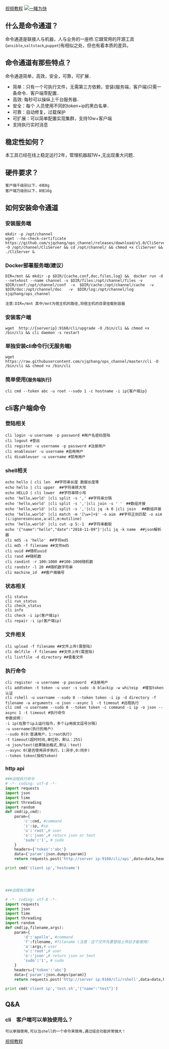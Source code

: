 [视频教程](https://www.bilibili.com/video/av82624198?p=6)
[![一睹为快](https://asciinema.org/a/258501.svg)](https://asciinema.org/a/258501)

## 什么是命令通道？
命令通道是联接人与机器，人与业务的一座桥.它跟常用的开源工具(`ansible`,`saltstack`,`puppet`)有相似之处，但也有着本质的差异。
## 命令通道有那些特点？
命令通道简单，高效，安全，可靠，可扩展．
- 简单：只有一个可执行文件，无需第三方依赖，安装(服务端，客户端)只需一条命令．客户端零配置．
- 高效: 每秒可以操纵上千台服务器．
- 安全：每个
人员使用不同的token+ip的黑白名单．
- 可靠：自动修复，过载保护
- 可扩展：可以简单配置实现集群，支持10w+客户端
- 支持执行实时消息

## 稳定性如何？
本工具已经在线上稳定运行2年，管理机器超1Ｗ+,无出现重大问题．



## 硬件要求？
```
客户端千级别以下，4核8g
客户端万级别以下，8核16g
```


## 如何安装命令通道

### 安装服务端
```
mkdir -p /opt/channel
wget --no-check-certificate https://github.com/sjqzhang/ops_channel/releases/download/v1.0/CliServer  -O /opt/channel/CliServer && cd /opt/channel/ && chmod +x CliServer && ./CliServer &
```

### Docker部署服务端(建议）
```
DIR=/mnt && mkdir -p $DIR/{cache,conf,doc,files,log} &&  docker run -d  --net=host --name channel -v $DIR/files:/opt/channel/files -v $DIR/conf:/opt/channel/conf  -v  $DIR/cache:/opt/channel/cache  -v  $DIR/doc:/opt/channel/doc   -v  $DIR/log:/opt/channel/log  sjqzhang/ops_channel
```
```
注意:DIR=/mnt 其中/mnt为宿主机的路径,将宿主机的目录挂载到容器
```

### 安装客户端
```
wget  http://{serverip}:9160/cli/upgrade -O /bin/cli && chmod +x /bin/cli && cli daemon -s restart
```

### 单独安装cli命令行(无服务端)
```
wget  https://raw.githubusercontent.com/sjqzhang/ops_channel/master/cli -O /bin/cli && chmod +x /bin/cli 
```



### 简单使用(`服务端执行`)
```
cli cmd --token abc -u root --sudo 1 -c hostname -i ip{客户端ip}
```




## cli客户端命令

### 登陆相关
```
cli login -u username -p password #用户名密码登陆
cli logout #登出
cli register -u username -p password #注册用户 
cli enableuser -u username #启用用户
cli disableuser -u username #禁用用户
```

### shell相关
```
echo hello | cli len  ##字符串长度 数据长度等    
echo hello | cli upper  ##字符串转大写   
echo HELLO | cli lower  ##字符串转小写  
echo 'hello,world' |cli split -s ',' ##字符串分隔
echo 'hello,world' |cli split -s ','|cli join -s ' '　##数组并接  
echo 'hello,world' |cli split -s ','|cli jq -k 0 |cli join 　##数组并接 
echo 'hello,world' |cli match -m '[\w+]+$' -o aim　##字符正则匹配 -o aim (i:ignoresencase,a:all,m:mutiline) 
echo 'hello,world' |cli cut -p 5:-1  ##字符串截取
echo '{"name":"hello","date":"2018-11-09"}'|cli jq -k name  ##json解析器
cli md5 -s 'hello'　##字符md5
cli md5 -f filename ##文件md5
cli uuid ##随机uuid
cli rand ##随机数
cli randint -r 100:1000 ##100-1000随机数
cli randstr -l 20 ##随机数字符串
cli machine_id  ##客户端编号
```

### 状态相关
```
cli status
cli run_status
cli check_status
cli info
cli check -i ip(客户端ip)
cli repair -i ip(客户端ip)
```


### 文件相关
```
cli upload -f filename ##文件上传(需登陆)
cli delfile -f filename ##文件上传(需登陆)
cli listfile -d directory ##查看文件
```



### 执行命令
```
cli register -u username -p password  #注册用户
cli addtoken -t token -u user -s sudo -b blackip -w whiteip  #增加token认证
cli rshell -u username --sudo 0 --token token -i ip -d directory -f filename -a arguments -o json --async 1　-t timeout #远程执行
cli cmd -u username --sudo 0 --token token -c command -i ip -o json --async 1 -t timeout #执行命令
参数说明：
-i ip(在那个ip上运行指令，多个ip用英文逗号分隔)
-u username(执行的用户)
--sudo 0(0:普通用户，1:root执行)
-t timeout(超时时间,单位秒，默认：25S)
-o json/text(结果输出格式,默认：text)
--async 0(是否使用异步执行，1:异步,0:同步)
--token token(授权token)
```



### http api
```python
###远程执行命令
# -*- coding: utf-8 -*-
import requests
import json
import time
import threading
import random
def cmd(ip,cmd):
    param={
        'c':cmd, #command
        'i':ip, #ip
        'u':'root',# user
        'o':'json',# return json or text
        'sudo':'1', # sudo
    }
    headers={'token':'abc'}
    data={'param':json.dumps(param)}
    return requests.post('http://server ip:9160/cli/api',data=data,headers=headers).text

print cmd('client ip','hostname')




###远程执行脚本

# -*- coding: utf-8 -*-
import requests
import json
import time
import threading
import random
def cmd(ip,filename,args):
    param={
        'd':'apollo', #command
        'f':filename, #filename (注意：这个文件先要登陆上传后才能使用）
        'a':args,# user
        'u':'root',# user
        'o':'json',# return json or text
        'sudo':'1', # sudo
    }
    headers={'token':'abc'}
    data={'param':json.dumps(param)}
    return requests.post('http://server ip:9160/cli/rshell',data=data,headers=headers).text

print cmd('client ip','test.sh','{"name":"test"}')

```






## Q&A

### cli　客户端可以单独使用么？
```
可以单独使用,可以当shell的一个命令来使用,通过组合功能非常强大！
```
[视频教程](https://www.bilibili.com/video/av82624198?p=6)



